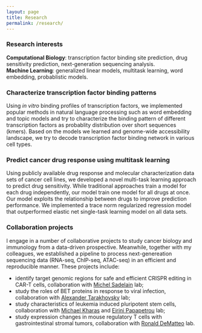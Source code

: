 ```yaml
---
layout: page
title: Research
permalink: /research/
---
```

### Research interests
**Computational Biology**: transcription factor binding site prediction, drug sensitivity prediction, next-generation sequencing analysis. <br />
**Machine Learning**: generalized linear models, multitask learning, word embedding, probablistic models.

### Characterize transcription factor binding patterns
Using *in vitro* binding profiles of transcription factors, we implemented popular methods in natural language processing such as word embedding and topic models and try to characterize the binding pattern of different transcription factors as probablity distribution over short sequences (kmers). Based on the models we learned and genome-wide accessibility landscape, we try to decode transcription factor binding network in various cell types. 

### Predict cancer drug response using multitask learning
Using publicly available drug response and molecular characterization data sets of cancer cell lines, we developed a novel multi-task learning approach to predict drug sensitivity. While traditional approaches train a model for each drug independently, our model train one model for all drugs at once. Our model exploits the relationship between drugs to improve prediction performance. We implemented a trace norm regularized regression model that outperformed elastic net single-task learning model on all data sets.

### Collaboration projects
I engage in a number of collaborative projects to study cancer biology and immunology from a data-driven prospective. Meanwhile, together with my colleagues, we established a pipeline to process next-genereation sequencing data (RNA-seq, ChIP-seq, ATAC-seq) in an efficient and reproducible manner. These projects include: 
* identify target genomic regions for safe and efficient CRISPR editing in CAR-T cells, collaboration with [Michel Sadelain] lab;
* study the roles of BET proteins in response to viral infection, collaboration with [Alexander Tarakhovsky] lab;
* study characteristics of leukemia induced pluripotent stem cells, collaboration with [Michael Kharas] and [Eirini Papapetrou] lab;
* study expression changes in mouse regulatory T cells with gastrointestinal stromal tumors, collaboration with [Ronald DeMatteo] lab.

[Michel Sadelain]:https://www.mskcc.org/research-areas/labs/michel-sadelain
[Alexander Tarakhovsky]:https://www.rockefeller.edu/our-scientists/heads-of-laboratories/979-alexander-tarakhovsky/
[Michael Kharas]:https://www.mskcc.org/research-areas/labs/michael-kharas
[Eirini Papapetrou]:http://icahn.mssm.edu/profiles/eirini-papapetrou
[Ronald DeMatteo]:https://www.mskcc.org/experience/physicians-at-work/ronald-dematteo-work


